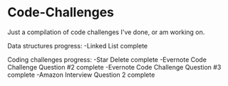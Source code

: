 Code-Challenges
===============

Just a compilation of code challenges I've done, or am working on.

Data structures progress: 
-Linked List complete

Coding challenges progress:
-Star Delete complete
-Evernote Code Challenge Question #2 complete
-Evernote Code Challenge Question #3 complete
-Amazon Interview Question 2 complete
